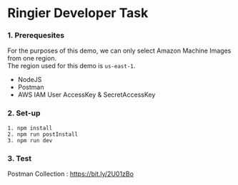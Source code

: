 # Ringier Developer Task

### 1. Prerequesites

For the purposes of this demo, we can only select Amazon Machine Images from one region.<br>
The region used for this demo is `us-east-1`.

- NodeJS
- Postman
- AWS IAM User AccessKey & SecretAccessKey


### 2. Set-up

```
1. npm install
2. npm run postInstall
3. npm run dev
```

### 3. Test

Postman Collection : https://bit.ly/2U01zBo